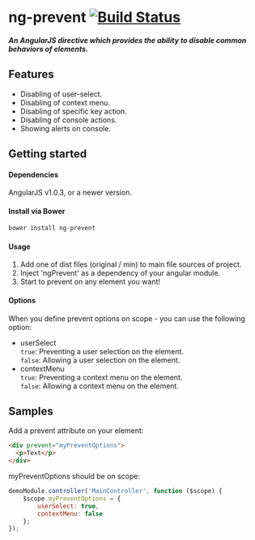 # ng-prevent [![Build Status](https://travis-ci.org/nitayneeman/ng-prevent.svg?branch=master)](https://travis-ci.org/nitayneeman/ng-prevent)
##### An AngularJS directive which provides the ability to disable common behaviors of elements.

## Features
* Disabling of user-select.
* Disabling of context menu.
* Disabling of specific key action.
* Disabling of console actions.
* Showing alerts on console.


## Getting started
#### Dependencies
AngularJS v1.0.3, or a newer version.
#### Install via Bower
```sh
bower install ng-prevent
```
#### Usage
1. Add one of dist files (original / min) to main file sources of project.
2. Inject 'ngPrevent' as a dependency of your angular module.
3. Start to prevent on any element you want!

#### Options
When you define prevent options on scope - you can use the following option:
* userSelect <br />
`true`: Preventing a user selection on the element. <br />
`false`: Allowing a user selection on the element.
* contextMenu <br />
`true`: Preventing a context menu on the element. <br />
`false`: Allowing a context menu on the element.

## Samples
Add a prevent attribute on your element:
```html
<div prevent="myPreventOptions">
  <p>Text</p>
</div>
```
myPreventOptions should be on scope:
```js
demoModule.controller('MainController', function ($scope) {
    $scope.myPreventOptions = {
        userSelect: true,
        contextMenu: false
    };
});
```
